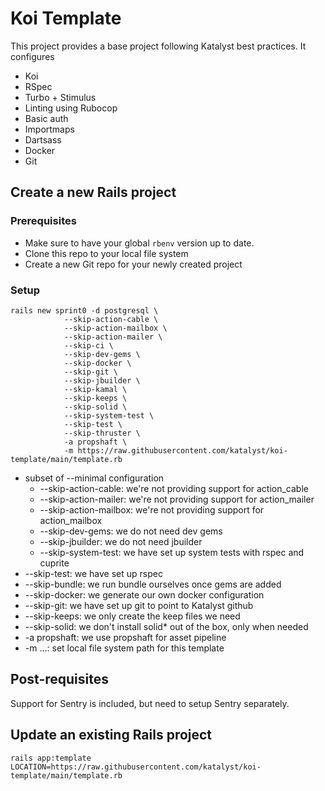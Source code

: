 # Koi Template

This project provides a base project following Katalyst best practices. It configures
* Koi
* RSpec
* Turbo + Stimulus
* Linting using Rubocop
* Basic auth
* Importmaps
* Dartsass
* Docker
* Git

## Create a new Rails project

### Prerequisites
* Make sure to have your global `rbenv` version up to date.
* Clone this repo to your local file system
* Create a new Git repo for your newly created project

### Setup
```shell
rails new sprint0 -d postgresql \
            --skip-action-cable \
            --skip-action-mailbox \
            --skip-action-mailer \
            --skip-ci \
            --skip-dev-gems \
            --skip-docker \
            --skip-git \
            --skip-jbuilder \
            --skip-kamal \
            --skip-keeps \
            --skip-solid \
            --skip-system-test \
            --skip-test \
            --skip-thruster \
            -a propshaft \
            -m https://raw.githubusercontent.com/katalyst/koi-template/main/template.rb
```

 * subset of --minimal configuration
   * --skip-action-cable: we're not providing support for action_cable
   * --skip-action-mailer: we're not providing support for action_mailer
   * --skip-action-mailbox: we're not providing support for action_mailbox
   * --skip-dev-gems: we do not need dev gems
   * --skip-jbuilder: we do not need jbuilder
   * --skip-system-test: we have set up system tests with rspec and cuprite
 * --skip-test: we have set up rspec
 * --skip-bundle: we run bundle ourselves once gems are added
 * --skip-docker: we generate our own docker configuration
 * --skip-git: we have set up git to point to Katalyst github
 * --skip-keeps: we only create the keep files we need
 * --skip-solid: we don't install solid* out of the box, only when needed
 * -a propshaft: we use propshaft for asset pipeline
 * -m ...: set local file system path for this template

## Post-requisites

Support for Sentry is included, but need to setup Sentry separately.

## Update an existing Rails project

```shell
rails app:template LOCATION=https://raw.githubusercontent.com/katalyst/koi-template/main/template.rb
```

